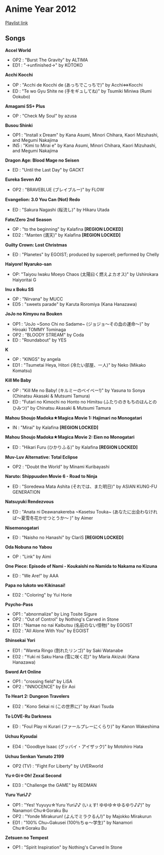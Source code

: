 # Anime Year 2012

[Playlist link](https://open.spotify.com/user/fz230568w0ccmom2dg3zvxq1h/playlist/5l5Cll6B2hI4TKrB7k3ujv?si=jaderfbkSjeaampWbJccFw)

## Songs

**Accel World**
* OP2 : "Burst The Gravity" by ALTIMA
* ED1 : "→unfinished→" by KOTOKO

**Acchi Kocchi**
* OP : "Acchi de Kocchi de (あっちでこっちで)" by Acchi⇔Kocchi
* ED : "Te wo Gyu Shite ne (手をギュしてね)" by Tsumiki Miniwa (Rumi Ookubo)

**Amagami SS+ Plus**
* OP : "Check My Soul" by azusa

**Busou Shinki** 
* OP1 : "Install x Dream" by Kana Asumi, Minori Chihara, Kaori Mizuhashi, and Megumi Nakajima
* IN5 : "Kimi to Mirai e" by Kana Asumi, Minori Chihara, Kaori Mizuhashi, and Megumi Nakajima

**Dragon Age: Blood Mage no Seisen**
* ED : "Until the Last Day" by GACKT

**Eureka Seven AO**
* OP2 : "BRAVEBLUE (ブレイブルー)" by FLOW

**Evangelion: 3.0 You Can (Not) Redo**
* ED : "Sakura Nagashi (桜流し)" by Hikaru Utada

**Fate/Zero 2nd Season**
* OP : "to the beginning" by Kalafina **[REGION LOCKED]**
* ED2 : "Manten (満天)" by Kalafina **[REGION LOCKED]**

**Guilty Crown: Lost Christmas**
* ED : "Planetes" by EGOIST; produced by supercell; performed by Chelly

**Haiyore! Nyaruko-san**
* OP: "Taiyou Iwaku Moeyo Chaos (太陽曰く燃えよカオス)" by Ushirokara Haiyoritai G

**Inu x Boku SS**
* OP : "Nirvana" by MUCC
* ED5 : "sweets parade" by Karuta Roromiya (Kana Hanazawa)

**JoJo no Kimyou na Bouken**
* OP1 : "JoJo ~Sono Chi no Sadame~ (ジョジョ～その血の運命～)" by Hiroaki TOMMY Tominaga
* OP2 : "BLOODY STREAM" by Coda
* ED : "Roundabout" by YES

**K**
* OP : "KINGS" by angela
* ED1 : "Tsumetai Heya, Hitori (冷たい部屋、一人)" by Neko (Mikako Komatsu)

**Kill Me Baby**
* OP : "Kill Me no Baby! (キルミーのベイベー!)" by Yasuna to Sonya (Chinatsu Akasaki & Mutsumi Tamura)
* ED : "Futari no Kimochi no Honto no Himitsu (ふたりのきもちのほんとのひみつ)" by Chinatsu Akasaki & Mutsumi Tamura

**Mahou Shoujo Madoka★Magica Movie 1: Hajimari no Monogatari**
* IN : "Mirai" by Kalafina **[REGION LOCKED]**

**Mahou Shoujo Madoka★Magica Movie 2: Eien no Monogatari**
* ED : "Hikari Furu (ひかりふる)" by Kalafina **[REGION LOCKED]**

**Muv-Luv Alternative: Total Eclipse**
* OP2 : "Doubt the World" by Minami Kuribayashi

**Naruto: Shippuuden Movie 6 - Road to Ninja**
* ED : "Soredewa Mata Ashita (それでは、また明日)" by ASIAN KUNG-FU GENERATION

**Natsuyuki Rendezvous**
* ED : "Anata ni Deawanakereba ~Kasetsu Touka~ (あなたに出会わなければ～夏雪冬花かせつとうか～ )" by Aimer

**Nisemonogatari**
* ED : "Naisho no Hanashi" by ClariS **[REGION LOCKED]**

**Oda Nobuna no Yabou**
* OP : "Link" by Aimi

**One Piece: Episode of Nami - Koukaishi no Namida to Nakama no Kizuna**
* ED : "We Are!" by AAA

**Papa no Iukoto wo Kikinasai!**
* ED2 : "Coloring" by Yui Horie

**Psycho-Pass**
* OP1 : "abnormalize" by Ling Tosite Sigure 
* OP2 : "Out of Control" by Nothing's Carved in Stone
* ED1 : "Namae no nai Kaibutsu (名前のない怪物)" by EGOIST
* ED2 : "All Alone With You" by EGOIST

**Shinsekai Yori**
* ED1 : "Wareta Ringo (割れたリンゴ)" by Saki Watanabe
* ED2 : "Yuki ni Saku Hana (雪に咲く花)" by Maria Akizuki (Kana Hanazawa)

**Sword Art Online**
* OP1 : "crossing field" by LiSA
* OP2 : "INNOCENCE" by Eir Aoi

**To Heart 2: Dungeon Travelers**
* ED2 : "Kono Sekai ni (この世界に)" by Akari Tsuda

**To LOVE-Ru Darkness**
* ED : "Foul Play ni Kurari (ファールプレーにくらり)" by Kanon Wakeshima

**Uchuu Kyoudai**
* ED4 : "Goodbye Isaac (グッバイ・アイザック)" by Motohiro Hata

**Uchuu Senkan Yamato 2199**
* OP2 (TV) : "Fight For Liberty" by UVERworld

**Yu☆Gi☆Oh! Zexal Second**
* ED3 : "Challenge the GAME" by REDMAN

**Yuru Yuri♪♪**
* OP1 : "Yes! Yuyuyu☆Yuru Yuri♪♪ (いぇす! ゆゆゆ☆ゆるゆり♪♪)" by Nanamori Chu☆Goraku Bu
* OP2 : "Yonde Mirakurun! (よんでミラクるん!)" by Majokko Mirakurun
* ED1 : "100% Chu~Gakusei (100％ちゅ～学生)" by Nanamori Chu☆Goraku Bu

**Zetsuen no Tempest**
* OP1 : "Spirit Inspiration" by Nothing's Carved In Stone